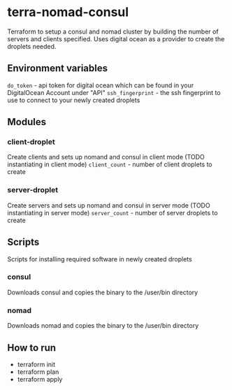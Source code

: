 # terra-nomad-consul
Terraform to setup a consul and nomad cluster by building the number of servers and clients specified.
Uses digital ocean as a provider to create the droplets needed.

## Environment variables
`do_token` - api token for digital ocean which can be found in your DigitalOcean Account under "API"
`ssh_fingerprint` - the ssh fingerprint to use to connect to your newly created droplets

## Modules
### client-droplet 
Create clients and sets up nomand and consul in client mode (TODO instantiating in client mode)
`client_count` - number of client droplets to create

### server-droplet 
Create servers and sets up nomand and consul in server mode (TODO instantiating in server mode)
`server_count` - number of server droplets to create

## Scripts
Scripts for installing required software in newly created droplets

### consul
Downloads consul and copies the binary to the /user/bin directory

### nomad
Downloads nomad and copies the binary to the /user/bin directory

## How to run
* terraform init
* terraform plan
* terraform apply
